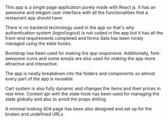 This app is a single page application purely made with React js. It has an awesome and elegant user interface with all the functionalities that a restaurant app should have.

There is no backend technology used in the app so that's why authentication system (login/logout) is not coded in the app but it has all the front-end requirements completed and forms data has been nicely managed using the state hooks.

Bootstrap has been used for making the app responsive. Additionally, font-awesome icons and some emojis are also used for making the app more attractive and interactive.

The app is neatly breakdown into the folders and components so almost every part of the app is reusable.

Cart system is also fully dynamic and changes the items and their prices in real-time. Context api with the state hook has been used for managing the state globally and also to avoid the props drilling.

A minimal looking 404 page has been also designed and set up for the broken and undefined URLs.



